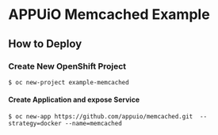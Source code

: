 # APPUiO Memcached Example

## How to Deploy

### Create New OpenShift Project
```
$ oc new-project example-memcached
```

#### Create Application and expose Service
```
$ oc new-app https://github.com/appuio/memcached.git  --strategy=docker --name=memcached
```



